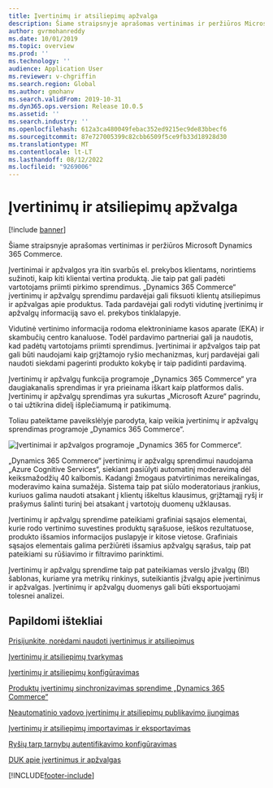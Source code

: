 ```yaml
---
title: Įvertinimų ir atsiliepimų apžvalga
description: Šiame straipsnyje aprašomas vertinimas ir peržiūros Microsoft Dynamics 365 Commerce.
author: gvrmohanreddy
ms.date: 10/01/2019
ms.topic: overview
ms.prod: ''
ms.technology: ''
audience: Application User
ms.reviewer: v-chgriffin
ms.search.region: Global
ms.author: gmohanv
ms.search.validFrom: 2019-10-31
ms.dyn365.ops.version: Release 10.0.5
ms.assetid: ''
ms.search.industry: ''
ms.openlocfilehash: 612a3ca480049febac352ed9215ec9de83bbecf6
ms.sourcegitcommit: 87e727005399c82cbb6509f5ce9fb33d18928d30
ms.translationtype: MT
ms.contentlocale: lt-LT
ms.lasthandoff: 08/12/2022
ms.locfileid: "9269006"
---
```

# <a name="ratings-and-reviews-overview"></a>Įvertinimų ir atsiliepimų apžvalga

[!include [banner](includes/banner.md)]

Šiame straipsnyje aprašomas vertinimas ir peržiūros Microsoft Dynamics 365 Commerce.

Įvertinimai ir apžvalgos yra itin svarbūs el. prekybos klientams, norintiems sužinoti, kaip kiti klientai vertina produktą. Jie taip pat gali padėti vartotojams priimti pirkimo sprendimus. „Dynamics 365 Commerce“ įvertinimų ir apžvalgų sprendimu pardavėjai gali fiksuoti klientų atsiliepimus ir apžvalgas apie produktus. Tada pardavėjai gali rodyti vidutinę įvertinimų ir apžvalgų informaciją savo el. prekybos tinklalapyje.

Vidutinė vertinimo informacija rodoma elektroniniame kasos aparate (EKA) ir skambučių centro kanaluose. Todėl pardavimo partneriai gali ja naudotis, kad padėtų vartotojams priimti sprendimus. Įvertinimai ir apžvalgos taip pat gali būti naudojami kaip grįžtamojo ryšio mechanizmas, kurį pardavėjai gali naudoti siekdami pagerinti produkto kokybę ir taip padidinti pardavimą.

Įvertinimų ir apžvalgų funkcija programoje „Dynamics 365 Commerce“ yra daugiakanalis sprendimas ir yra prieinama iškart kaip platformos dalis. Įvertinimų ir apžvalgų sprendimas yra sukurtas „Microsoft Azure“ pagrindu, o tai užtikrina didelį išplečiamumą ir patikimumą.

Toliau pateiktame paveikslėlyje parodyta, kaip veikia įvertinimų ir apžvalgų sprendimas programoje „Dynamics 365 Commerce“.

![Įvertinimai ir apžvalgos programoje „Dynamics 365 for Commerce“.](media/Dynamics-365-Commerce-Ratings-and-Reviews-Overview.jpg)

„Dynamics 365 Commerce“ įvertinimų ir apžvalgų sprendimui naudojama „Azure Cognitive Services“, siekiant pasiūlyti automatinį moderavimą dėl keiksmažodžių 40 kalbomis. Kadangi žmogaus patvirtinimas nereikalingas, moderavimo kaina sumažėja. Sistema taip pat siūlo moderatoriaus įrankius, kuriuos galima naudoti atsakant į klientų iškeltus klausimus, grįžtamąjį ryšį ir prašymus šalinti turinį bei atsakant į vartotojų duomenų užklausas.

Įvertinimų ir apžvalgų sprendime pateikiami grafiniai sąsajos elementai, kurie rodo vertinimo suvestines produktų sąrašuose, ieškos rezultatuose, produkto išsamios informacijos puslapyje ir kitose vietose. Grafiniais sąsajos elementais galima peržiūrėti išsamius apžvalgų sąrašus, taip pat pateikiami su rūšiavimo ir filtravimo parinktimi.

Įvertinimų ir apžvalgų sprendime taip pat pateikiamas verslo įžvalgų (BI) šablonas, kuriame yra metrikų rinkinys, suteikiantis įžvalgų apie įvertinimus ir apžvalgas. Įvertinimų ir apžvalgų duomenys gali būti eksportuojami tolesnei analizei.

## <a name="additional-resources"></a>Papildomi ištekliai

[Prisijunkite, norėdami naudoti įvertinimus ir atsiliepimus](opt-in-ratings-reviews.md)

[Įvertinimų ir atsiliepimų tvarkymas](manage-reviews.md)

[Įvertinimų ir atsiliepimų konfigūravimas](configure-ratings-reviews.md)

[Produktų įvertinimų sinchronizavimas sprendime „Dynamics 365 Commerce“](sync-product-ratings.md)

[Neautomatinio vadovo įvertinimų ir atsiliepimų publikavimo įjungimas](manual-publish-rating-reviews.md)

[Įvertinimų ir atsiliepimų importavimas ir eksportavimas](import-export-reviews.md)

[Ryšių tarp tarnybų autentifikavimo konfigūravimas](service-to-service-auth.md)

[DUK apie įvertinimus ir apžvalgas](ratings-reviews-faq.md)


[!INCLUDE[footer-include](../includes/footer-banner.md)]
